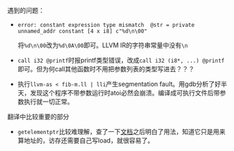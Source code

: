 遇到的问题：

- `error: constant expression type mismatch  @str = private unnamed_addr constant [4 x i8] c"%d\n\00"`

  将`%d\n\00`改为`%d\0A\00`即可。LLVM IR的字符串常量中没有`\n`

- `call i32 @printf`时报printf类型错误，改成`call i32 (i8*, ...) @printf`即可。但为何call其他函数时不用把参数列表的类型写进去？？？

- 执行`llvm-as < fib-m.ll | lli`产生segmentation fault。用gdb分析了好半天，发现这个程序不带参数运行时atoi必然会崩溃。编译成可执行文件后带参数执行就一切正常。


翻译中比较重要的部分

- `getelementptr`比较难理解，查了一下[文档](http://llvm.org/releases/3.9.0/docs/LangRef.html)之后明白了用法，知道它只是用来算地址的，访存还需要自己写load，就很容易了。